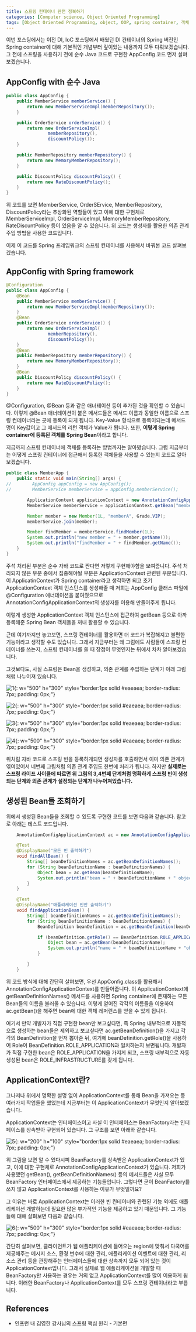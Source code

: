 ```yaml
---
title: 스프링 컨테이너 완전 정복하기
categories: [Computer science, Object Oriented Programming]
tags: [Object Oriented Programming, object, OOP, spring container, 객체 지향 프로그래밍, 객체, 스프링 컨테이너]
---
```


이번 포스팅에서는 이전 DI, IoC 포스팅에서 배웠던 DI 컨테이너의 Spring 버전인 Spring container에 대해 기본적인 개념부터 깊이있는 내용까지 모두 다뤄보겠습니다. 그 전에 스프링을 사용하기 전에 순수 Java 코드로 구현한 AppConfig 코드 먼저 살펴보겠습니다.

## AppConfig with 순수 Java
```java
public class AppConfig {
    public MemberService memberService() {
        return new MemberServiceImpl(memberRepository());
    }

    public OrderService orderService() {
        return new OrderServiceImpl(
                memberRepository(),
                discountPolicy());
    }

    public MemberRepository memberRepository() {
        return new MemoryMemberRepository();
    }

    public DiscountPolicy discountPolicy() {
        return new RateDiscountPolicy();
    }
}
```
위 코드를 보면 MemberService, OrderSErvice, MemberRepository, DiscountPolicy라는 추상화된 역할들이 있고 이에 대한 구현체로 MemberServiceImpl, OrderServiceImpl, MemoryMemberRepository, RateDiscuntPolicy 등이 있음을 알 수 있습니다. 위 코드는 생성자를 활용한 의존 관계 주입 방법을 사용한 코드입니다.   
     
이제 이 코드를 Spring 프레임워크의 스프링 컨테이너를 사용해서 바꿔본 코드 살펴보겠습니다.    
     
## AppConfig with Spring framework
```java
@Configuration
public class AppConfig {
    @Bean
    public MemberService memberService() {
        return new MemberServiceImpl(memberRepository());
    }
    @Bean
    public OrderService orderService() {
        return new OrderServiceImpl(
                memberRepository(),
                discountPolicy());
    }
    @Bean
    public MemberRepository memberRepository() {
        return new MemoryMemberRepository();
    }
    @Bean
    public DiscountPolicy discountPolicy() {
        return new RateDiscountPolicy();
    }
}
```
@Configuration, @Bean 등과 같은 애너테이션 등이 추가된 것을 확인할 수 있습니다. 이렇게 @Bean 애너테이션이 붙은 메서드들은 메서드 이름과 동일한 이름으로 스프링 컨테이너라는 곳에 등록이 되게 됩니다. Key-Value 형식으로 등록이되는데 메서드 명이 Key값이고 그 메서드의 리턴 객체가 Value가 됩니다. 또한, **이렇게 Spring container에 등록된 객체를 Spring Bean**이라고 합니다.   
     
지금까지 스프링 컨테이너에 객체를 등록하는 방법까지는 알아봤습니다. 그럼 지금부터는 어떻게 스프링 컨테이너에 접근해서 등록한 객체들을 사용할 수 있는지 코드로 알아보겠습니다.    
     
```java
public class MemberApp {
    public static void main(String[] args) {
//        AppConfig appConfig = new AppConfig();
//        MemberService memberService = appConfig.memberService();

        ApplicationContext applicationContext = new AnnotationConfigApplicationContext(AppConfig.class);
        MemberService memberService = applicationContext.getBean("memberService", MemberService.class);

        Member member = new Member(1L, "memberA", Grade.VIP);
        memberService.join(member);

        Member findMember = memberService.findMember(1L);
        System.out.println("new member = " + member.getName());
        System.out.println("findMember = " + findMember.getName());
    }
}
```
주석 처리된 부분은 순수 자바 코드로 짠다면 저렇게 구현해야함을 보여줍니다. 주석 처리되지 않은 부분 중에서 집중해야될 부분은 ApplicationContext 관련된 부분입니다. 이 ApplicatinContext가 Spring container라고 생각하면 되고 초기 ApplicationContext 객체 인스턴스를 생성해줄 때 저희는 AppConfig 클래스 파일에 @Configuration 애너테이션을 붙여줬으므로 AnnotationConfigApplicationContext의 생성자를 이용해 만들어주게 됩니다.   
    
이렇게 생성한 ApplicationContext 객체 인스턴스에 접근하여 getBean 등으로 아까 등록해준 Spring Bean 객체들을 꺼내 활용할 수 있습니다.   
     
근데 여기까지만 놓고보면, 스프링 컨테이너를 활용하면 더 코드가 복잡해지고 불편한 기능이라고 생각할 수도 있습니다. 그래서 지금부터는 왜 그럼에도 사람들이 스프링 컨테이너를 쓰는지, 스프링 컨테이너를 쓸 때 장점이 무엇인지는 뒤에서 차차 알아보겠습니다.   
     
그것보다도, 사실 스프링은 Bean을 생성하고, 의존 관계를 주입하는 단계가 아래 그림처럼 나누어져 있습니다.    
    
![1](/assets/img/spring-container/1.png){: w="500" h="300" style="border:1px solid #eaeaea; border-radius: 7px; padding: 0px;"}

![2](/assets/img/spring-container/2.png){: w="500" h="300" style="border:1px solid #eaeaea; border-radius: 7px; padding: 0px;"}

![3](/assets/img/spring-container/3.png){: w="500" h="300" style="border:1px solid #eaeaea; border-radius: 7px; padding: 0px;"}

![4](/assets/img/spring-container/4.png){: w="500" h="300" style="border:1px solid #eaeaea; border-radius: 7px; padding: 0px;"}

위처럼 자바 코드로 스프링 빈을 등록하게되면 생성자를 호출하면서 이미 의존 관계가 엮여있어서 네번째 그림처럼 의존 관계 주입도 한번에 처리가 됩니다. 하지만 **실제로는 스프링 라이프 사이클에 따르면 위 그림의 3,4번째 단계처럼 명확하게 스프링 빈이 생성되는 단계와 의존 관계가 설정되는 단계가 나누어져있습니다.**    
     
## 생성된 Bean들 조회하기
위에서 생성된 Bean들을 조회할 수 있도록 구현한 코드를 보면 다음과 같습니다. 참고로 아래는 테스트 코드입니다.    
    
```java
    AnnotationConfigApplicationContext ac = new AnnotationConfigApplicationContext(AppConfig.class);

    @Test
    @DisplayName("모든 빈 출력하기")
    void findAllBean() {
        String[] beanDefinitionNames = ac.getBeanDefinitionNames();
        for (String beanDefinitionName : beanDefinitionNames) {
            Object bean = ac.getBean(beanDefinitionName);
            System.out.println("bean = " + beanDefinitionName + " object = " + bean);
        }
    }

    @Test
    @DisplayName("애플리케이션 빈만 출력하기")
    void findApplicationBean() {
        String[] beanDefinitionNames = ac.getBeanDefinitionNames();
        for (String beanDefinitionName : beanDefinitionNames) {
            BeanDefinition beanDefinition = ac.getBeanDefinition(beanDefinitionName);

            if (beanDefinition.getRole() == BeanDefinition.ROLE_APPLICATION) {
                Object bean = ac.getBean(beanDefinitionName);
                System.out.println("name = " + beanDefinitionName + "object = " + bean);
            }

        }
    }
```
위 코드 방식에 대해 간단히 살펴보면, 우선 AppConfig.class를 활용해서 AnnotationConfigApplicationContext를 만들어줍니다. 이 ApplicationContext에 getBeanDefinitionNames() 메서드를 사용하면 Spring container에 존재하는 모든 Bean들의 이름을 불러올 수 있습니다. 이렇게 얻어진 각각의 이름들을 이용하여 ac.getBean()을 해주면 bean에 대한 객체 레퍼런스를 얻을 수 있게 됩니다.   
     
여기서 만약 개발자가 직접 구현한 bean만 보고싶다면, 즉 Spring 내부적으로 자동적으로 생성하는 bean들은 제외하고 보고싶다면 ac.getBeanDefinition()을 가지고 각각의 BeanDefinition을 먼저 뽑아준 뒤, 여기에 beanDefinition.getRole()을 사용하여 Role이 BeanDefinition.ROLE_APPLICATION과 일치하는지 보면됩니다. 개발자가 직접 구현한 bean은 ROLE_APPLICATION을 가지게 되고, 스프링 내부적으로 자동 생성된 bean은 ROLE_INFRASTRUCTURE를 갖게 됩니다.    
    
## ApplicationContext란?
그나저나 위에서 명확한 설명 없이 ApplicationContext를 통해 Bean을 가져오는 등 여러가지 작업들을 했었는데 지금부터는 이 ApplicationContext가 무엇인지 알아보겠습니다.   
     
ApplicationContext는 인터페이스이고 사실 이 인터페이스는 BeanFactory라는 인터페이스를 상속받아 구현되어 있습니다. 그 구조를 보면 아래와 같습니다.    
    
![5](/assets/img/spring-container/5.png){: w="200" h="100" style="border:1px solid #eaeaea; border-radius: 7px; padding: 0px;"}

위 그림을 보면 알 수 있다시피 BeanFactory를 상속받은 ApplicationContext가 있고, 이에 대한 구현체로 AnnotationConfigApplicationContext가 있습니다. 저희가 사용했던 getBean(), getBeanDefinitionNames() 등의 메서드들은 사실 모두 BeanFactory 인터페이스에서 제공하는 기능들입니다. 그렇다면 굳이 BeanFactory를 쓰지 않고 ApplicationContext를 사용하는 이유가 무엇일까요?   
    
그 이유는 바로 ApplicationContext는 이러한 빈 컨테이너와 관련된 기능 외에도 애플리케이션 개발하는데 필요한 많은 부가적인 기능을 제공하고 있기 때문입니다. 그 기능들에 대해 살펴보면 다음과 같습니다.   
    
![6](/assets/img/spring-container/6.png){: w="500" h="300" style="border:1px solid #eaeaea; border-radius: 7px; padding: 0px;"}

간단히 살펴보면, 클라이언트가 웹 애플리케이션에 들어오는 region에 맞춰서 다국어를 제공해주는 메시지 소스, 환경 변수에 대한 관리, 애플리케이션 이벤트에 대한 관리, 리소스 관리 등을 관장해주는 인터페이스들에 대한 상속까지 모두 되어 있는 것이 ApplicationContext입니다. 그래서 실제로 웹 애플리케이션을 개발할 때 BeanFactory만 사용하는 경우는 거의 없고 ApplicationContext를 많이 이용하게 됩니다. 이러한 BeanFactory나 ApplicationContext를 모두 스프링 컨테이너라고 부릅니다.    
    
## References
* 인프런 내 김영한 강사님의 스프링 핵심 원리 - 기본편